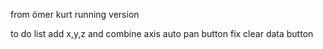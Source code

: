 from ömer kurt
running version

to do list
add x,y,z and combine axis auto pan button
fix clear data button
